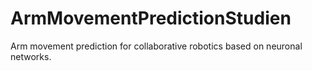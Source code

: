 # ArmMovementPredictionStudien
Arm movement prediction for collaborative robotics based on neuronal networks.
